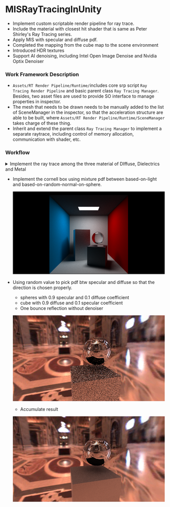 # MISRayTracingInUnity
 * Implement custom scriptable render pipeline for ray trace.
 * Include the material with closest hit shader that is same as Peter Shirley's Ray Tracing series.
 * Apply MIS with specular and diffuse pdf.
 * Completed the mapping from the cube map to the scene environment
 * Introduced HDR textures
 * Support AI denoising, including Intel Open Image Denoise and Nvidia Optix Denoiser

### Work Framework Description
 * `Assets/RT Render Pipeline/Runtime/`includes core srp script `Ray Tracing Render Pipeline` and basic parent class `Ray Tracing Manager`.  Besides, two asset files are used to provide SO interface to manage properties in inspector. 
 * The mesh that needs to be drawn needs to be manually added to the list of SceneManager in the inspector, so that the acceleration structure are able to be built, where `Assets/RT Render Pipeline/Runtime/SceneManager` takes charge of these thing.
 * Inherit and extend the parent class `Ray Tracing Manager` to implement a separate raytrace, including control of memory allocation, communication with shader, etc.

### Workflow 
<details><summary>Implement the ray trace among the three material of DIffuse, Dielectrics and Metal</summary>

<img src="[Images/cornellbox.png](https://github.com/qkyo/MISRayTracingInUnity/blob/main/RenderResultSet/Different%20Material.png)" width="600" alt="cornellbox">
</details>

 * Implement the cornell box using mixture pdf between based-on-light and based-on-random-normal-on-sphere.
 
    ![image](https://github.com/qkyo/MISRayTracingInUnity/blob/main/RenderResultSet/Cornell%20box.png)

 * Using random value to pick pdf btw specular and diffuse so that the direction is chosen properly.
    * spheres with 0.9 specular and 0.1 diffuse coefficient
    * cube with 0.9 diffuse and 0.1 specular coefficient
    * One bounce reflection without denoiser
 
    ![image](https://github.com/qkyo/MISRayTracingInUnity/blob/main/RenderResultSet/MIS.png)
    
    * Accumulate result
    
    ![image](https://github.com/qkyo/MISRayTracingInUnity/blob/main/RenderResultSet/MIS%20with%20accumulate%20frame.png)


